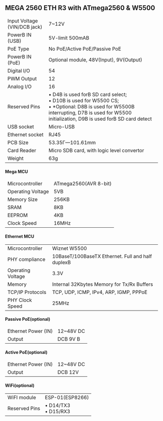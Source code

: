 ## MEGA 2560 ETH R3 with ATmega2560 & W5500

<style>
    th {
        display: none;
    }
</style>

|<!-- -->|<!-- -->|
|---|---|
|Input Voltage (VIN/DCВ jack)|7~12V|
|PowerВ IN (USB)    |5V-limit 500mAВ |
|PoE Type    |No PoE/Active PoE/Passive PoE|
|PowerВ IN (PoE) |Optional module, 48V(Input), 9V(Output)|
|Digital I/O |54|
|PWM Output  |12|
|Analog I/O  |16|
|Reserved Pins   | &bull; D4В is used forВ SD card select;<br/> &bull; D10В is used for W5500 CS;<br/> &bull; *Optional: D8В is used for W5500В interrupting, D7В is used for W5500 initialization, D9В is used forВ SD card detect|
|USB socket  |Micro-USB|
|Ethernet socket |RJ45|
|PCB Size    |53.35Г—101.61mm|
|Card Reader |Micro SDВ card, with logic level convertor|
|Weight  |63g|

#### Mega MCU

|<!-- -->|<!-- -->|
|---|---|
|Microcontroller |ATmega2560(AVR 8-bit)|
|Operating Voltage   |5VВ |
|Memory Size |256KB|
|SRAM    |8KB|
|EEPROM  |4KB|
|Clock Speed |16MHz|

#### Ethernet MCU

|<!-- -->|<!-- -->|
|---|---|
|Microcontroller |Wiznet W5500|
|PHY compliance  |10BaseT/100BaseTX Ethernet. Full and half duplexВ|
|Operating Voltage   |3.3V|
|Memory  |Internal 32Kbytes Memory for Tx/Rx Buffers|
|TCP/IP Protocols    |TCP, UDP, ICMP, IPv4, ARP, IGMP, PPPoE|
|PHY Clock Speed |25MHz|

#### Passive PoE(optional)

|<!-- -->|<!-- -->|
|---|---|
|Ethernet Power (IN) |12~48V DC|
|Output  |DCВ 9V В|

#### Active PoE(optional)

|<!-- -->|<!-- -->|
|---|---|
|Ethernet Power (IN) |12~48V DC|
|Output  |DCВ 12V|

#### WiFi(optional)

|<!-- -->|<!-- -->|
|---|---|
|WiFI module |ESP-01(ESP8266)|
|Reserved Pins   | &bull; D14/TX3<br/> &bull; D15/RX3|


